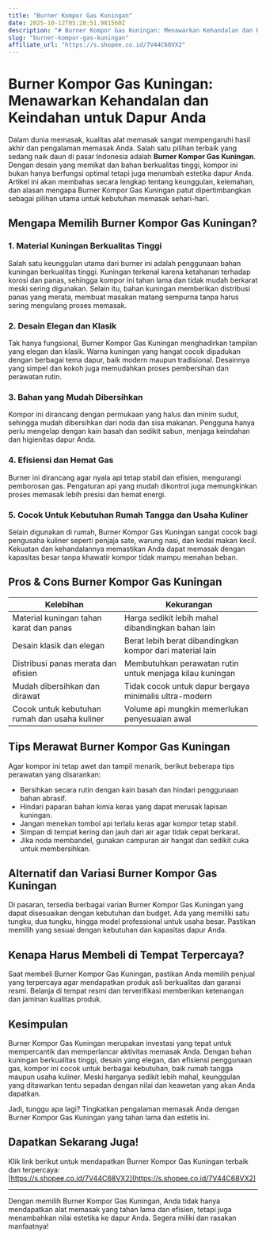 ```yaml
---
title: "Burner Kompor Gas Kuningan"
date: 2025-10-12T05:28:51.981560Z
description: "# Burner Kompor Gas Kuningan: Menawarkan Kehandalan dan Keindahan untuk Dapur Anda..."
slug: "burner-kompor-gas-kuningan"
affiliate_url: "https://s.shopee.co.id/7V44C68VX2"
---
```

# Burner Kompor Gas Kuningan: Menawarkan Kehandalan dan Keindahan untuk Dapur Anda

Dalam dunia memasak, kualitas alat memasak sangat mempengaruhi hasil akhir dan pengalaman memasak Anda. Salah satu pilihan terbaik yang sedang naik daun di pasar Indonesia adalah **Burner Kompor Gas Kuningan**. Dengan desain yang memikat dan bahan berkualitas tinggi, kompor ini bukan hanya berfungsi optimal tetapi juga menambah estetika dapur Anda. Artikel ini akan membahas secara lengkap tentang keunggulan, kelemahan, dan alasan mengapa Burner Kompor Gas Kuningan patut dipertimbangkan sebagai pilihan utama untuk kebutuhan memasak sehari-hari.

## Mengapa Memilih Burner Kompor Gas Kuningan?

### 1. Material Kuningan Berkualitas Tinggi

Salah satu keunggulan utama dari burner ini adalah penggunaan bahan kuningan berkualitas tinggi. Kuningan terkenal karena ketahanan terhadap korosi dan panas, sehingga kompor ini tahan lama dan tidak mudah berkarat meski sering digunakan. Selain itu, bahan kuningan memberikan distribusi panas yang merata, membuat masakan matang sempurna tanpa harus sering mengulang proses memasak.

### 2. Desain Elegan dan Klasik

Tak hanya fungsional, Burner Kompor Gas Kuningan menghadirkan tampilan yang elegan dan klasik. Warna kuningan yang hangat cocok dipadukan dengan berbagai tema dapur, baik modern maupun tradisional. Desainnya yang simpel dan kokoh juga memudahkan proses pembersihan dan perawatan rutin.

### 3. Bahan yang Mudah Dibersihkan

Kompor ini dirancang dengan permukaan yang halus dan minim sudut, sehingga mudah dibersihkan dari noda dan sisa makanan. Pengguna hanya perlu mengelap dengan kain basah dan sedikit sabun, menjaga keindahan dan higienitas dapur Anda.

### 4. Efisiensi dan Hemat Gas

Burner ini dirancang agar nyala api tetap stabil dan efisien, mengurangi pemborosan gas. Pengaturan api yang mudah dikontrol juga memungkinkan proses memasak lebih presisi dan hemat energi.

### 5. Cocok Untuk Kebutuhan Rumah Tangga dan Usaha Kuliner

Selain digunakan di rumah, Burner Kompor Gas Kuningan sangat cocok bagi pengusaha kuliner seperti penjaja sate, warung nasi, dan kedai makan kecil. Kekuatan dan kehandalannya memastikan Anda dapat memasak dengan kapasitas besar tanpa khawatir kompor tidak mampu menahan beban.

## Pros & Cons Burner Kompor Gas Kuningan

| Kelebihan | Kekurangan |
| --- | --- |
| Material kuningan tahan karat dan panas | Harga sedikit lebih mahal dibandingkan bahan lain |
| Desain klasik dan elegan | Berat lebih berat dibandingkan kompor dari material lain |
| Distribusi panas merata dan efisien | Membutuhkan perawatan rutin untuk menjaga kilau kuningan |
| Mudah dibersihkan dan dirawat | Tidak cocok untuk dapur bergaya minimalis ultra-modern |
| Cocok untuk kebutuhan rumah dan usaha kuliner | Volume api mungkin memerlukan penyesuaian awal |

## Tips Merawat Burner Kompor Gas Kuningan

Agar kompor ini tetap awet dan tampil menarik, berikut beberapa tips perawatan yang disarankan:
- Bersihkan secara rutin dengan kain basah dan hindari penggunaan bahan abrasif.
- Hindari paparan bahan kimia keras yang dapat merusak lapisan kuningan.
- Jangan menekan tombol api terlalu keras agar kompor tetap stabil.
- Simpan di tempat kering dan jauh dari air agar tidak cepat berkarat.
- Jika noda membandel, gunakan campuran air hangat dan sedikit cuka untuk membersihkan.

## Alternatif dan Variasi Burner Kompor Gas Kuningan

Di pasaran, tersedia berbagai varian Burner Kompor Gas Kuningan yang dapat disesuaikan dengan kebutuhan dan budget. Ada yang memiliki satu tungku, dua tungku, hingga model professional untuk usaha besar. Pastikan memilih yang sesuai dengan kebutuhan dan kapasitas dapur Anda.

## Kenapa Harus Membeli di Tempat Terpercaya?

Saat membeli Burner Kompor Gas Kuningan, pastikan Anda memilih penjual yang terpercaya agar mendapatkan produk asli berkualitas dan garansi resmi. Belanja di tempat resmi dan terverifikasi memberikan ketenangan dan jaminan kualitas produk.

## Kesimpulan

Burner Kompor Gas Kuningan merupakan investasi yang tepat untuk mempercantik dan memperlancar aktivitas memasak Anda. Dengan bahan kuningan berkualitas tinggi, desain yang elegan, dan efisiensi penggunaan gas, kompor ini cocok untuk berbagai kebutuhan, baik rumah tangga maupun usaha kuliner. Meski harganya sedikit lebih mahal, keunggulan yang ditawarkan tentu sepadan dengan nilai dan keawetan yang akan Anda dapatkan.

Jadi, tunggu apa lagi? Tingkatkan pengalaman memasak Anda dengan Burner Kompor Gas Kuningan yang tahan lama dan estetis ini.

## Dapatkan Sekarang Juga!

Klik link berikut untuk mendapatkan Burner Kompor Gas Kuningan terbaik dan terpercaya:  
[https://s.shopee.co.id/7V44C68VX2](https://s.shopee.co.id/7V44C68VX2)

---

Dengan memilih Burner Kompor Gas Kuningan, Anda tidak hanya mendapatkan alat memasak yang tahan lama dan efisien, tetapi juga menambahkan nilai estetika ke dapur Anda. Segera miliki dan rasakan manfaatnya!